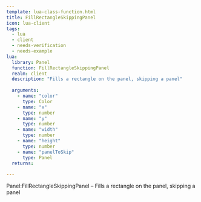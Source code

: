 ```yaml
---
template: lua-class-function.html
title: FillRectangleSkippingPanel
icon: lua-client
tags:
  - lua
  - client
  - needs-verification
  - needs-example
lua:
  library: Panel
  function: FillRectangleSkippingPanel
  realm: client
  description: "Fills a rectangle on the panel, skipping a panel"
  
  arguments:
    - name: "color"
      type: Color
    - name: "x"
      type: number
    - name: "y"
      type: number
    - name: "width"
      type: number
    - name: "height"
      type: number
    - name: "panelToSkip"
      type: Panel
  returns:
    
---
```


<div class="lua__search__keywords">
Panel:FillRectangleSkippingPanel &#x2013; Fills a rectangle on the panel, skipping a panel
</div>
